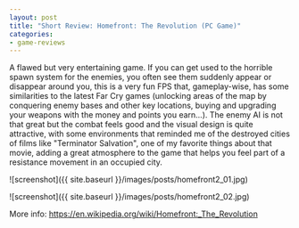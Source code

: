 ```yaml
---
layout: post
title: "Short Review: Homefront: The Revolution (PC Game)"
categories:
- game-reviews
---
```


<p>A flawed but very entertaining game. If you can get used to the horrible spawn system for the enemies, you often see them suddenly appear or disappear around you, this is a very fun FPS that, gameplay-wise, has some similarities to the latest Far Cry games (unlocking areas of the map by conquering enemy bases and other key locations, buying and upgrading your weapons with the money and points you earn...). The enemy AI is not that great but the combat feels good and the visual design is quite attractive, with some environments that reminded me of the destroyed cities of films like "Terminator Salvation", one of my favorite things about that movie, adding a great atmosphere to the game that helps you feel part of a resistance movement in an occupied city.</p>


![screenshot]({{ site.baseurl }}/images/posts/homefront2_01.jpg)

![screenshot]({{ site.baseurl }}/images/posts/homefront2_02.jpg)


<p>More info: <a href="https://en.wikipedia.org/wiki/Homefront:_The_Revolution">https://en.wikipedia.org/wiki/Homefront:_The_Revolution</a><p>

